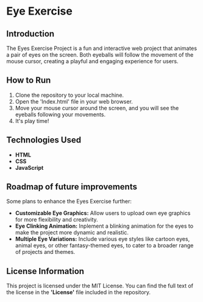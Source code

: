 
# Eye Exercise  
  
  
     
## Introduction
The Eyes Exercise Project is a fun and interactive web project that animates a pair of eyes on the screen. Both eyeballs will follow the movement of the mouse cursor, creating a playful and engaging experience for users. 
  
   
     
## How to Run
1. Clone the repository to your local machine.   
2. Open the 'Index.html' file in your web browser.   
3. Move your mouse cursor around the screen, and you will see the eyeballs following your movements.   
4. It's play time!    
  
  
      
## Technologies Used
- **HTML**  
- **CSS**  
- **JavaScript**  
  
  
    
## Roadmap of future improvements
Some plans to enhance the Eyes Exercise further:
  
- **Customizable Eye Graphics:** Allow users to upload own eye graphics for more flexibility and creativity.  
- **Eye Clinking Animation:** Inplement a blinking animation for the eyes to make the project more dynamic and realistic.  
- **Multiple Eye Variations:** Include various eye styles like cartoon eyes, animal eyes, or other fantasy-themed eyes, to cater to a broader range of projects and themes.  
  
  
      
## License Information
This project is licensed under the MIT License. You can find the full text of the license in the **'License'** file included in the repository.  